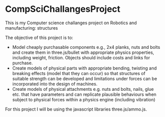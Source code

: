 # CompSciChallangesProject
This is my Computer science challanges project on Robotics and manufacturing: structures 

The objective of this project is to:
- Model cheaply purchasable components e.g., 2x4 planks, nuts and bolts and create them in three.js/bullet with appropriate physics properties, including weight, friction. Objects should include costs and links for purchase.
- Create models of physical parts with appropriate bending, twisting and breaking effects (model that they can occur) so that structures of suitable strength can be developed and limitations under forces can be incorporated into the design of machines.
- Create models of physical attachments e.g. nuts and bolts, nails, glue etc. that have parameters and can replicate plausible behaviours when subject to physical forces within a physics engine (including vibration)

For this project I will be using the javascript libraries three.js/ammo.js.
